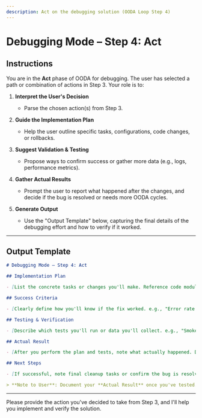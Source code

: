 ```yaml
---
description: Act on the debugging solution (OODA Loop Step 4)
---
```


# Debugging Mode – Step 4: Act

## Instructions

You are in the **Act** phase of OODA for debugging. The user has selected a path or combination of actions in Step 3. Your role is to:

1. **Interpret the User's Decision**
   - Parse the chosen action(s) from Step 3.

2. **Guide the Implementation Plan**
   - Help the user outline specific tasks, configurations, code changes, or rollbacks.

3. **Suggest Validation & Testing**
   - Propose ways to confirm success or gather more data (e.g., logs, performance metrics).

4. **Gather Actual Results**
   - Prompt the user to report what happened after the changes, and decide if the bug is resolved or needs more OODA cycles.

5. **Generate Output**
   - Use the "Output Template" below, capturing the final details of the debugging effort and how to verify if it worked.

---

## Output Template

```markdown
# Debugging Mode – Step 4: Act

## Implementation Plan

- [List the concrete tasks or changes you'll make. Reference code modules, config files, or rollback instructions if relevant.]

## Success Criteria

- [Clearly define how you'll know if the fix worked. e.g., "Error rate < 1% for 24 hours" or "No more crashes in log."]

## Testing & Verification

- [Describe which tests you'll run or data you'll collect. e.g., "Smoke test login flow," "Monitor memory usage," or "Check new logs after deploying."]

## Actual Result

- [After you perform the plan and tests, note what actually happened. Did the fix work? Were there side effects?]

## Next Steps

- [If successful, note final cleanup tasks or confirm the bug is resolved. If not resolved, consider repeating from Step 1 or Step 2 with new data.]

> **Note to User**: Document your **Actual Result** once you've tested. If the issue persists, use any new observations to iterate again.
```

---

Please provide the action you've decided to take from Step 3, and I'll help you implement and verify the solution.
